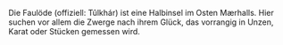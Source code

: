 Die Faulöde (offiziell: Tûlkhár) ist eine Halbinsel im Osten Mærhalls. Hier suchen vor allem die Zwerge nach ihrem Glück, das vorrangig in Unzen, Karat oder Stücken gemessen wird. 